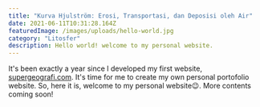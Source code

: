 ```yaml
---
title: "Kurva Hjulström: Erosi, Transportasi, dan Deposisi oleh Air"
date: 2021-06-11T10:31:28.164Z
featuredImage: /images/uploads/hello-world.jpg
category: "Litosfer"
description: Hello world! welcome to my personal website.
---
```


It's been exactly a year since I developed my first website, [supergeografi.com](https://supergeografi.com). It's time for me to create my own personal portofolio website. So, here it is, welcome to my personal website😉. More contents coming soon!